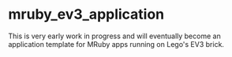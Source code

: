 # mruby_ev3_application

This is very early work in progress and will eventually become an application template for MRuby apps running on Lego's EV3 brick.


